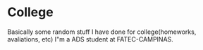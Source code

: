 # College
Basically some random stuff I have done for college(homeworks, avaliations, etc)
I"m a ADS student at FATEC-CAMPINAS. 
